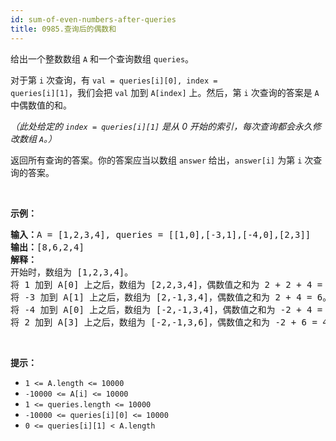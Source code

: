 ```yaml
---
id: sum-of-even-numbers-after-queries
title: 0985.查询后的偶数和
---
```

给出一个整数数组 <code>A</code> 和一个查询数组 <code>queries</code>。

对于第 <code>i</code> 次查询，有 <code>val = queries[i][0], index = queries[i][1]</code>，我们会把 <code>val</code> 加到 <code>A[index]</code> 上。然后，第 <code>i</code> 次查询的答案是 <code>A</code> 中偶数值的和。

_（此处给定的 <code>index = queries[i][1]</code> 是从 0 开始的索引，每次查询都会永久修改数组 <code>A</code>。）_

返回所有查询的答案。你的答案应当以数组 <code>answer</code> 给出，<code>answer[i]</code> 为第 <code>i</code> 次查询的答案。

 

**示例：**


<pre><strong>输入：</strong>A = [1,2,3,4], queries = [[1,0],[-3,1],[-4,0],[2,3]]<br/><strong>输出：</strong>[8,6,2,4]<br/><strong>解释：</strong><br/>开始时，数组为 [1,2,3,4]。<br/>将 1 加到 A[0] 上之后，数组为 [2,2,3,4]，偶数值之和为 2 + 2 + 4 = 8。<br/>将 -3 加到 A[1] 上之后，数组为 [2,-1,3,4]，偶数值之和为 2 + 4 = 6。<br/>将 -4 加到 A[0] 上之后，数组为 [-2,-1,3,4]，偶数值之和为 -2 + 4 = 2。<br/>将 2 加到 A[3] 上之后，数组为 [-2,-1,3,6]，偶数值之和为 -2 + 6 = 4。<br/></pre>

 

**提示：**

- <code>1 &lt;= A.length &lt;= 10000</code>
- <code>-10000 &lt;= A[i] &lt;= 10000</code>
- <code>1 &lt;= queries.length &lt;= 10000</code>
- <code>-10000 &lt;= queries[i][0] &lt;= 10000</code>
- <code>0 &lt;= queries[i][1] &lt; A.length</code>